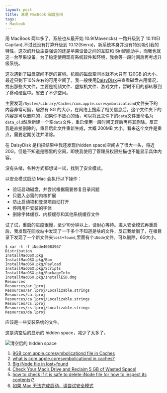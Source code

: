 ```yaml
---
layout: post
title: 清理 MacBook 磁盘空间
tags:
- Macbook
---
```


用 MacBook 两年多了，系统也从最开始 10.9(Mavericks) 一路升级到了 10.11(El Capitan),不过还没有打算升级到 10.12(Sierra)，新系统本身并没有特别吸引我的特性，这次的升级主要强调的还是苹果设备之间的互联和 Siri智能助手，而我也就这一台苹果设备。为了稳定使用现有系统软件和环境，我会等一段时间后再考虑升级系统。

这次遇到了磁盘空间不足的窘境。机器的磁盘空间本就不大只有 120GB 的大小，最近只剩下10%左右的可用空间了。我一般使用[DaisyDisk](https://daisydiskapp.com/)来查看磁盘占用情况，找出那些大文件，主要是视频文件、虚拟机文件、游戏文件，暂时不用的都转移到了移动硬盘中。省去了不少空间。

主要发现`/System/Library/Caches/com.apple.coresymbolicationd`文件夹下的内容非常可疑，居然有 8G 的大小，在网络上搜索了相关信息后，这个文件夹下的内容是可以删除的，如果你不放心的话，可以将此文件下的`data`文件重命名为`data_old`然后新建一个空`data`文件，重启使用一段时间无误后再将其删除。反正我是直接删除的，重启后此文件重新生成，大概 200MB 大小。看来这个文件是重点，需要定期关注并清除。

在 DaisyDisk 是扫描结果中我还发现(hidden space)空间占了很大一头，将近20G，但是不知道是哪里的空间，即使我使用了管理员权限扫描也不能显示具体内容。

没有头绪，各种方式都想试一试，找到了安全模式。

以安全模式启动 Mac 会执行以下操作：
*  验证启动磁盘，并尝试根据需要修复目录问题
*  只载入必需的内核扩展
*  防止启动项和登录项自动打开
*  停用用户安装的字体
*  删除字体缓存、内核缓存和其他系统缓存文件

试了试，重启的进度很慢，至少10分钟以上，请耐心等待。进入安全模式再重启后，我发现在回收站中发现了一千多个不知道是啥的文件，反正我给删了，在根目录下发现了一个新文件夹`lost+found`,里面有个`iNode`文件，可以删除，6G大小。

	$ xar -t -f iNode40083967 
	Distribution
	InstallMacOSX.pkg
	InstallMacOSX.pkg/Bom
	InstallMacOSX.pkg/Payload
	InstallMacOSX.pkg/Scripts
	InstallMacOSX.pkg/PackageInfo
	InstallMacOSX.pkg/InstallESD.dmg
	Resources
	Resources/ar.lproj
	Resources/ar.lproj/Localizable.strings
	Resources/ca.lproj
	Resources/ca.lproj/Localizable.strings
	Resources/cs.lproj
	Resources/cs.lproj/Localizable.strings
	Resources/da.lproj

应该是一些安装系统的文件。

这是清空后的显示的 hidden space，减少了太多了。

![清空后的 hidden space](http://ww3.sinaimg.cn/large/801b780agw1f8667grsc7j20xw0o477y.jpg)


1. [9GB com.apple.coresymbolicationd file in Caches](http://apple.stackexchange.com/questions/123012/9gb-com-apple-coresymbolicationd-file-in-caches)
2. [what is com.apple.coresymbolicationd in caches?](http://apple.stackexchange.com/questions/83978/what-is-com-apple-coresymbolicationd-in-caches)
3. [Big iNode file in lost+found](https://discussions.apple.com/thread/3249491?tstart=0)
4. [Check Your Mac’s Drive and Reclaim 5 GB of Wasted Space!](http://blog.fosketts.net/2015/07/24/check-your-macs-drive-and-reclaim-5-gb-of-wasted-space/)
5. [how to check if it is safe to delete iNode file (or how to inspect its contents)?](https://apple.stackexchange.com/questions/180683/how-to-check-if-it-is-safe-to-delete-inode-file-or-how-to-inspect-its-contents)
6. [如果 Mac 无法完成启动，请尝试安全模式](https://support.apple.com/zh-cn/HT201262)


